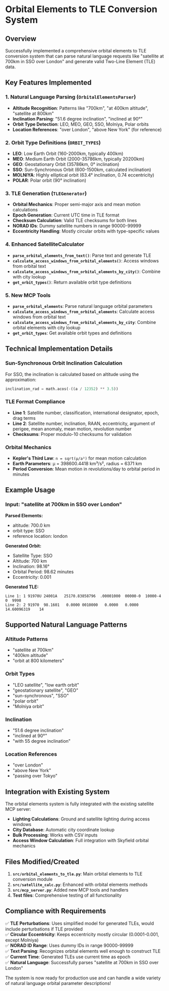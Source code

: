 # Orbital Elements to TLE Conversion System

## Overview

Successfully implemented a comprehensive orbital elements to TLE conversion system that can parse natural language requests like "satellite at 700km in SSO over London" and generate valid Two-Line Element (TLE) data.

## Key Features Implemented

### 1. Natural Language Parsing (`OrbitalElementsParser`)
- **Altitude Recognition**: Patterns like "700km", "at 400km altitude", "satellite at 800km"
- **Inclination Parsing**: "51.6 degree inclination", "inclined at 90°"
- **Orbit Type Detection**: LEO, MEO, GEO, SSO, Molniya, Polar orbits
- **Location References**: "over London", "above New York" (for reference)

### 2. Orbit Type Definitions (`ORBIT_TYPES`)
- **LEO**: Low Earth Orbit (160-2000km, typically 400km)
- **MEO**: Medium Earth Orbit (2000-35786km, typically 20200km)
- **GEO**: Geostationary Orbit (35786km, 0° inclination)
- **SSO**: Sun-Synchronous Orbit (600-1500km, calculated inclination)
- **MOLNIYA**: Highly elliptical orbit (63.4° inclination, 0.74 eccentricity)
- **POLAR**: Polar orbit (90° inclination)

### 3. TLE Generation (`TLEGenerator`)
- **Orbital Mechanics**: Proper semi-major axis and mean motion calculations
- **Epoch Generation**: Current UTC time in TLE format
- **Checksum Calculation**: Valid TLE checksums for both lines
- **NORAD IDs**: Dummy satellite numbers in range 90000-99999
- **Eccentricity Handling**: Mostly circular orbits with type-specific values

### 4. Enhanced SatelliteCalculator
- **`parse_orbital_elements_from_text()`**: Parse text and generate TLE
- **`calculate_access_windows_from_orbital_elements()`**: Access windows from orbital text
- **`calculate_access_windows_from_orbital_elements_by_city()`**: Combine with city lookup
- **`get_orbit_types()`**: Return available orbit type definitions

### 5. New MCP Tools
- **`parse_orbital_elements`**: Parse natural language orbital parameters
- **`calculate_access_windows_from_orbital_elements`**: Calculate access windows from orbital text
- **`calculate_access_windows_from_orbital_elements_by_city`**: Combine orbital elements with city lookup
- **`get_orbit_types`**: Get available orbit types and definitions

## Technical Implementation Details

### Sun-Synchronous Orbit Inclination Calculation
For SSO, the inclination is calculated based on altitude using the approximation:
```python
inclination_rad = math.acos(-((a / 12352) ** 3.5))
```

### TLE Format Compliance
- **Line 1**: Satellite number, classification, international designator, epoch, drag terms
- **Line 2**: Satellite number, inclination, RAAN, eccentricity, argument of perigee, mean anomaly, mean motion, revolution number
- **Checksums**: Proper modulo-10 checksums for validation

### Orbital Mechanics
- **Kepler's Third Law**: `n = sqrt(μ/a³)` for mean motion calculation
- **Earth Parameters**: μ = 398600.4418 km³/s², radius = 6371 km
- **Period Conversion**: Mean motion in revolutions/day to orbital period in minutes

## Example Usage

### Input: "satellite at 700km in SSO over London"
**Parsed Elements:**
- altitude: 700.0 km
- orbit type: SSO
- reference location: london

**Generated Orbit:**
- Satellite Type: SSO
- Altitude: 700 km
- Inclination: 98.16°
- Orbital Period: 98.62 minutes
- Eccentricity: 0.001

**Generated TLE:**
```
Line 1: 1 91970U 24001A   25170.83858796  .00001000  00000-0  10000-4 0  9998
Line 2: 2 91970  98.1601   0.0000 0010000   0.0000   0.0000 14.60096319    14
```

## Supported Natural Language Patterns

### Altitude Patterns
- "satellite at 700km"
- "400km altitude"
- "orbit at 800 kilometers"

### Orbit Types
- "LEO satellite", "low earth orbit"
- "geostationary satellite", "GEO"
- "sun-synchronous", "SSO"
- "polar orbit"
- "Molniya orbit"

### Inclination
- "51.6 degree inclination"
- "inclined at 90°"
- "with 55 degree inclination"

### Location References
- "over London"
- "above New York"
- "passing over Tokyo"

## Integration with Existing System

The orbital elements system is fully integrated with the existing satellite MCP server:
- **Lighting Calculations**: Ground and satellite lighting during access windows
- **City Database**: Automatic city coordinate lookup
- **Bulk Processing**: Works with CSV inputs
- **Access Window Calculation**: Full integration with Skyfield orbital mechanics

## Files Modified/Created

1. **`src/orbital_elements_to_tle.py`**: Main orbital elements to TLE conversion module
2. **`src/satellite_calc.py`**: Enhanced with orbital elements methods
3. **`src/mcp_server.py`**: Added new MCP tools and handlers
4. **Test files**: Comprehensive testing of all functionality

## Compliance with Requirements

✅ **TLE Perturbations**: Uses simplified model for generated TLEs, would include perturbations if TLE provided  
✅ **Circular Eccentricity**: Keeps eccentricity mostly circular (0.0001-0.001, except Molniya)  
✅ **NORAD ID Range**: Uses dummy IDs in range 90000-99999  
✅ **Text Parsing**: Recognizes orbital elements well enough to construct TLE  
✅ **Current Time**: Generated TLEs use current time as epoch  
✅ **Natural Language**: Successfully parses "satellite at 700km in SSO over London"

The system is now ready for production use and can handle a wide variety of natural language orbital parameter descriptions!